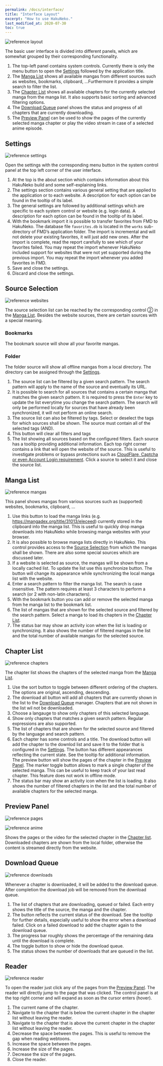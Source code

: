 ```yaml
---
permalink: /docs/interface/
title: "Interface Layout"
excerpt: "How to use HakuNeko."
last_modified_at: 2020-07-30
toc: true
---
```


![reference layout](/assets/images/documentation/reference-layout.png)

The basic user interface is divided into different panels, which are somewhat grouped by their corresponding functionality.

1.   The top-left panel contains system controls. Currently there is only the menu button to open the [Settings](#settings) followed by the application title.
2.   The [Manga List](#manga-list) shows all available mangas from different sources such as websites, bookmarks, clipboard, …​ Furthermore it provides a simple search to filter the list.
3.   The [Chapter List](#chapter-list) shows all available chapters for the currently selected manga from the manga list. It also supports basic sorting and advanced filtering options.
4.   The [Download Queue](#download-queue) panel shows the status and progress of all chapters that are currently downloading.
5.   The [Preview Panel](#preview-panel) can be used to show the pages of the currently selected manga chapter or play the video stream in case of a selected anime episode.

Settings
--------

![reference settings](/assets/images/documentation/reference-settings.png)

Open the settings with the corresponding menu button in the system control panel at the top left corner of the user interface.

1.   At the top is the about section which contains information about this HakuNeko build and some self-explaining links.
2.   The settings section contains various general setting that are applied to the application or to each website. A description for  each option can be found in the tooltip of its label.
3.   The general settings are followed by additional settings which are specific to each system control or website (e.g. login data). A description for each option can be found in the tooltip of its label.
4.   With the bookmark import it is possible to transfer favorites from FMD to HakuNeko. The database file `favorites.db` is located in the `works` sub-directory of FMD’s application folder. The import is incremental and will not delete your existing favorites, it will just add new ones. After the import is complete, read the report carefully to see which of your favorites failed. You may repeat the import whenever HakuNeko included support for websites that were not yet supported during the previous import. You may repeat the import whenever you added favorites in FMD.
5.   Save and close the settings.
6.   Discard and close the settings.

Source Selection
----------------

![reference websites](/assets/images/documentation/reference-websites.png)

The source selection list can be reached by the corresponding control ② in the [Manga List](#manga-list). Besides the website sources, there are certain sources with a special meaning.

### Bookmarks  
The bookmark source will show all your favorite mangas.

### Folder  
The folder source will show all offline mangas from a local directory.
The directory can be assigned through the [Settings](#settings).

1.   The source list can be filtered by a given search pattern. The search pattern will apply to the name of the source and eventually its URL.
2.   It is possible to search for all sources that contains a certain manga that matches the given search pattern. It is required to press the `Enter` key to update the list everytime you change the search pattern. The search will only be performed locally for sources that have already been synchronized, it will not perform an online search.
3.   The source list can also be filtered by tags. Select or deselect the tags for which sources shall be shown. The source must contain all of the selected tags (AND).
4.   This button will clear all filters and tags
5.   The list showing all sources based on the configured filters. Each source has a tooltip providing additional information. Each top right corner contains a link that will open the website of the source. This is useful to investigate problems or bypass protections such as [CloudFlare, Captcha or even Account Login requirement](#Manual-Website-Interaction). Click a source to select  it and close the source list.

Manga List
----------

![reference mangas](/assets/images/documentation/reference-mangas.png)

This panel shows mangas from various sources such as (supported) websites, bookmarks, clipboard, …​

1.   Use this button to load the manga links (e.g. <https://mangadex.org/title/31013/eleceed>) currently stored in the clipboard into the manga list. This is useful to quickly drop manga downloads into HakuNeko while browsing manga websites with your browser.
2.  It is also possible to browse manga lists directly in HakuNeko. This control provides access to the [Source Selection](#source-selection) from which the mangas shall be shown. There are also some special sources which are discussed later.
3.   If a website is selected as source, the mangas will be shown from a locally cached list. To update the list use this synchronize button. The button will change its appearance while synchronizing the local manga list with the website.
4.   Enter a search pattern to filter the manga list. The search is case insensitive. The pattern requires at least 3 characters to perform a search (or 2 with non-latin characters).
5.   With the bookmark button you can add or remove the selected manga from he manga list to the bookmark list.
6.   The list of mangas that are shown for the selected source and filtered by the search pattern. Select a manga to load its chapters in the [Chapter List](#chapter-list).
7.   The status bar may show an activity icon when the list is loading or synchronizing. It also shows the number of filtered mangas in the list and the total number of available mangas for the selected source.

Chapter List
------------

![reference chapters](/assets/images/documentation/reference-chapters.png)

The chapter list shows the chapters of the selected manga from the [Manga List](#manga-list).

1.   Use the sort button to toggle between different ordering of the chapters. The options are original, ascending, descending.
2.   The download all button will add all chapters that are currently shown in the list to the [Download Queue](#download-queue) manager. Chapters that are not shown in the list wil not be downloaded.
3.   Choose a langauge to show only chapters of this selected language.
4.   Show only chapters that matches a given search pattern. Regular expressions are also supported.
5.   The list of chapters that are shown for the selected source and filtered by the language and search pattern.
6.   Each chapter has some controls and a title. The download button will add the chapter to the downlod list and save it to the folder that is configured in the [Settings](#settings). The button has different appearances reflecting the current state. See the tooltip for additional information. The preview button will show the pages of the chapter in the [Preview Panel](#preview-panel). The marker toggle button allows to mark a single chapter of the selected manga. This can be useful to keep track of your last read chapter. This feature does not work in offline mode.
7.   The status bar may show an activity icon when the list is loading. It also shows the number of filtered chapters in the list and the total number of available chapters for the selected manga.

Preview Panel
-------------

![reference pages](/assets/images/documentation/reference-pages.png)

![reference anime](/assets/images/documentation/reference-anime.png)

Shows the pages or the video for the selected chapter in the [Chapter list](#chapter-list). Downloaded chapters are shown from the local folder, otherwise the content is streamed directly from the website.

Download Queue
--------------

![reference downloads](/assets/images/documentation/reference-downloads.png)

Whenever a chapter is downloaded, it will be added to the download queue. After completion the download job will be removed from the download queue.

1.   The list of chapters that are downloading, queued or failed. Each entry shows the title of the source, the manga and the chapter.
2.   The button reflects the current status of the download. See the tooltip for further details, especially useful to show the error when a download failed. Click on a failed download to add the chapter again to the download queue.
3.   The progress bar roughly shows the percentage of the remaining data until the download is complete.
4.   The toggle button to show or hide the download queue.
5.   The status shows the number of downloads that are queued in the list.

Reader
------

![reference reader](/assets/images/documentation/reference-reader.png)

To open the reader just click any of the pages from the [Preview Panel](#preview-panel). The reader will directly jump to the page that was clicked. The control panel is at the top right corner and will expand as soon as the cursor enters (hover).

1.   The current name of the chapter.
2.   Navigate to the chapter that is below the current chapter in the chapter list without leaving the reader.
3.   Navigate to the chapter that is above the current chapter in the chapter list without leaving the reader.
4.   Decrease the space between the pages. This is useful to remove the gap when reading webtoons.
5.   Increase the space between the pages.
6.   Increase the size of the pages.
7.   Decrease the size of the pages.
8.   Close the reader.
